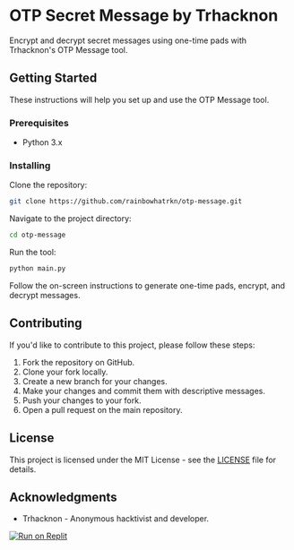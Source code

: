 
# OTP Secret Message by Trhacknon

Encrypt and decrypt secret messages using one-time pads with Trhacknon's OTP Message tool.

## Getting Started

These instructions will help you set up and use the OTP Message tool.

### Prerequisites

- Python 3.x

### Installing

Clone the repository:

```bash
git clone https://github.com/rainbowhatrkn/otp-message.git
```

Navigate to the project directory:

```bash
cd otp-message
```

Run the tool:

```bash
python main.py
```

Follow the on-screen instructions to generate one-time pads, encrypt, and decrypt messages.

## Contributing

If you'd like to contribute to this project, please follow these steps:

1. Fork the repository on GitHub.
2. Clone your fork locally.
3. Create a new branch for your changes.
4. Make your changes and commit them with descriptive messages.
5. Push your changes to your fork.
6. Open a pull request on the main repository.

## License

This project is licensed under the MIT License - see the [LICENSE](LICENSE) file for details.

## Acknowledgments

- Trhacknon - Anonymous hacktivist and developer.

[![Run on Replit](https://replit.com/badge/github/rainbowhatrkn/otp-message)](https://replit.com/github/rainbowhatrkn/otp-message)
